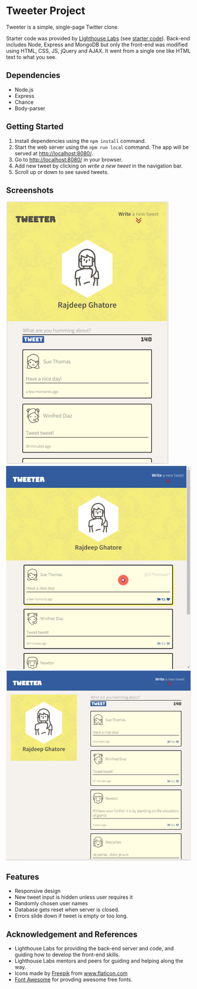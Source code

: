 # Tweeter Project

Tweeter is a simple, single-page Twitter clone.

Starter code was provided by [Lighthouse Labs](https://www.lighthouselabs.ca/) (see [starter code](https://github.com/lighthouse-labs/tweeter.git)). Back-end includes Node, Express and MongoDB but only the front-end was modified using HTML, CSS, JS, jQuery and AJAX. It went from a single one like HTML text to what you see.

## Dependencies

- Node.js
- Express
- Chance
- Body-parser

## Getting Started

1. Install dependencies using the `npm install` command.
2. Start the web server using the `npm run local` command. The app will be served at <http://localhost:8080/>.
3. Go to <http://localhost:8080/> in your browser.
4. Add new tweet by clicking on *write a new tweet* in the navigation bar.
5. Scroll up or down to see saved tweets.

## Screenshots

!["Screenshot of smartphone display"](https://github.com/rghatore/tweeter/blob/master/docs/display-smartphone.png?raw=true)
!["Screenshot of tablet display"](https://github.com/rghatore/tweeter/blob/master/docs/display-tablet.png?raw=true)
!["Screenshot of desktop display"](https://github.com/rghatore/tweeter/blob/master/docs/display-desktop.png?raw=true)

## Features

* Responsive design
* New tweet input is hidden unless user requires it
* Randomly chosen user names
* Database gets reset when server is closed.
* Errors slide down if tweet is empty or too long.

## Acknowledgement and References

* Lighthouse Labs for providing the back-end server and code, and guiding how to develop the front-end skills.
* Lighthouse Labs mentors and peers for guiding and helping along the way.
* Icons made by <a href="https://www.flaticon.com/authors/freepik" title="Freepik">Freepik</a> from <a href="https://www.flaticon.com/" title="Flaticon"> www.flaticon.com</a>
* [Font Awesome](https://fontawesome.com/) for provding awesome free fonts.
